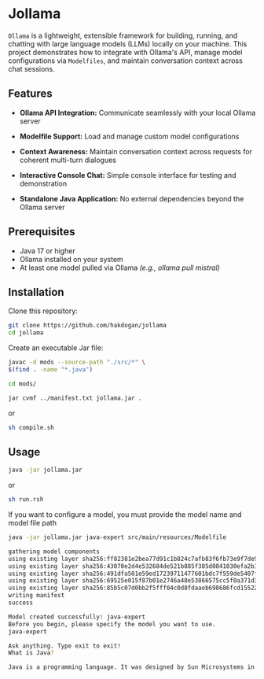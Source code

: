 # Jollama

`Ollama` is a lightweight, extensible framework for building, running, and chatting with large language models (LLMs) locally on your machine. This project demonstrates how to integrate with Ollama's API, manage model configurations via `Modelfiles`, and maintain conversation context across chat sessions.


## Features

- **Ollama API Integration:** Communicate seamlessly with your local Ollama server

- **Modelfile Support:** Load and manage custom model configurations

- **Context Awareness:** Maintain conversation context across requests for coherent multi-turn dialogues

- **Interactive Console Chat:** Simple console interface for testing and demonstration

- **Standalone Java Application:** No external dependencies beyond the Ollama server

## Prerequisites

- Java 17 or higher
- Ollama installed on your system
- At least one model pulled via Ollama _(e.g., ollama pull mistral)_

## Installation

Clone this repository:

```bash
git clone https://github.com/hakdogan/jollama
cd jollama
```

Create an executable Jar file:

```bash
javac -d mods --source-path "./src/*" \                                                                                     ✔  22  
$(find . -name "*.java")

cd mods/

jar cvmf ../manifest.txt jollama.jar .  
```

or

```bash
sh compile.sh
```


## Usage

```bash
java -jar jollama.jar
```

or

```bash
sh run.rsh
```

If you want to configure a model, you must provide the model name and model file path

```bash
java -jar jollama.jar java-expert src/main/resources/Modelfile

gathering model components 
using existing layer sha256:ff82381e2bea77d91c1b824c7afb83f6fb73e9f7de9dda631bcdbca564aa5435 
using existing layer sha256:43070e2d4e532684de521b885f385d0841030efa2b1a20bafb76133a5e1379c1 
using existing layer sha256:491dfa501e59ed17239711477601bdc7f559de5407fbd4a2a79078b271045621 
using existing layer sha256:69525e015f87b01e2746a48e53866575cc5f0a371d3dbce438be557a83713b0c 
using existing layer sha256:85b5c07d0bb2f5fff04c0d8fdaaeb698686fcd155220c9ce7a65913111b043ee 
writing manifest 
success 

Model created successfully: java-expert
Before you begin, please specify the model you want to use.
java-expert

Ask anything. Type exit to exit!
What is Java?

Java is a programming language. It was designed by Sun Microsystems in 1995...
```
